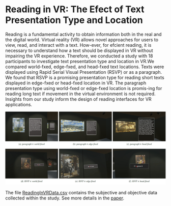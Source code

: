 # Reading in VR: The Efect of Text Presentation Type and Location
Reading is a fundamental activity to obtain information both in the real and the digital world. Virtual reality (VR) allows novel approaches for users to view, read, and interact with a text. How-ever, for efcient reading, it is necessary to understand how a text should be displayed in VR without impairing the VR experience. Therefore, we conducted a study with 18 participants to investigate text presentation type and location in VR.We compared world-fxed, edge-fxed, and head-fxed text locations. Texts were displayed using Rapid Serial Visual Presentation (RSVP) or as a paragraph. We found that RSVP is a promising presentation type for reading short texts displayed in edge-fxed or head-fxed location in VR. The paragraph presentation type using world-fxed or edge-fxed location is promis-ing for reading long text if movement in the virtual environment is not required. Insights from our study inform the design of reading interfaces for VR applications.

<img src="teaser.PNG" width="1000">

The file <a href="ReadingInVRData.csv">ReadingInVRData.csv</a> contains the subjective and objective data collected within the study. See more details in the <a href="reading-in-vr-the-effect-of-text-presentation-type-and-location.pdf">paper</a>.
